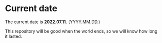 # Current date

The current date is **2022.07.11.** (YYYY.MM.DD.)

This repository will be good when the world ends, so we will know how long it lasted.